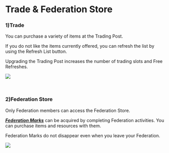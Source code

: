 # Trade & Federation Store

### 1)Trade

 You can purchase a variety of items at the Trading Post.

If you do not like the items currently offered, you can refresh the list by using the Refresh List button.

Upgrading the Trading Post increases the number of trading slots and Free Refreshes.

![](http://astrokings.s3.amazonaws.com/html/img/help/105_001listrefresh.JPG)

<br>

### 2)Federation Store

 Only Federation members can access the Federation Store.

[***<u>Federation Marks</u>***](eng/607fedcontribution#Federation-Contribution) can be acquired by completing Federation activities. You can purchase items and resources with them.

Federation Marks do not disappear even when you leave your Federation.

![](http://astrokings.s3.amazonaws.com/html/img/help/105_002fedstore.JPG)